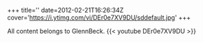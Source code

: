 +++
title=''
date=2012-02-21T16:26:34Z
cover='https://i.ytimg.com/vi/DEr0e7XV9DU/sddefault.jpg'
+++

All content belongs to GlennBeck.
{{< youtube DEr0e7XV9DU >}}
